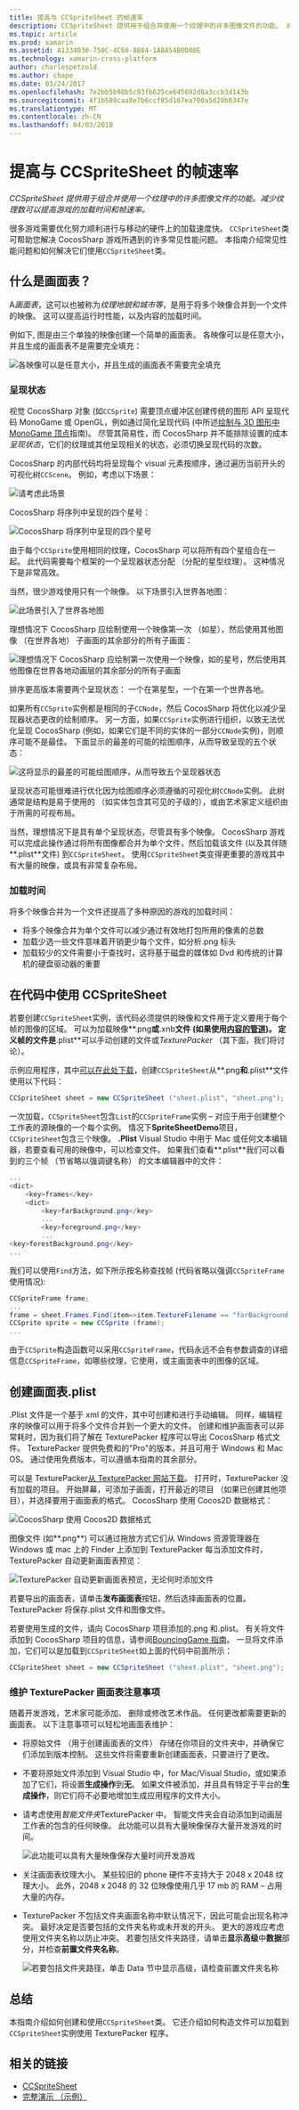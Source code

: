 ```yaml
---
title: 提高与 CCSpriteSheet 的帧速率
description: CCSpriteSheet 提供用于组合并使用一个纹理中的许多图像文件的功能。 减少纹理数可以提高游戏的加载时间和帧速率。
ms.topic: article
ms.prod: xamarin
ms.assetid: A1334030-750C-4C60-8B84-1A8A54B0D00E
ms.technology: xamarin-cross-platform
author: charlespetzold
ms.author: chape
ms.date: 03/24/2017
ms.openlocfilehash: 7e2bb5b98b5c93fb625ce645692d8a3ccb3d143b
ms.sourcegitcommit: 4f1b508caa8e7b6ccf85d167ea700a5d28b0347e
ms.translationtype: MT
ms.contentlocale: zh-CN
ms.lasthandoff: 04/03/2018
---
```

# <a name="improving-frame-rate-with-ccspritesheet"></a>提高与 CCSpriteSheet 的帧速率

_CCSpriteSheet 提供用于组合并使用一个纹理中的许多图像文件的功能。减少纹理数可以提高游戏的加载时间和帧速率。_

很多游戏需要优化努力顺利进行与移动的硬件上的加载速度快。 `CCSpriteSheet`类可帮助您解决 CocosSharp 游戏所遇到的许多常见性能问题。 本指南介绍常见性能问题和如何解决它们使用`CCSpriteSheet`类。


## <a name="what-is-a-sprite-sheet"></a>什么是画面表？

A*画面表*，这可以也被称为*纹理地貌和城市等*，是用于将多个映像合并到一个文件的映像。 这可以提高运行时性能，以及内容的加载时间。

例如下, 图是由三个单独的映像创建一个简单的画面表。 各映像可以是任意大小，并且生成的画面表不是需要完全填充：

![](ccspritesheet-images/image1.png "各映像可以是任意大小，并且生成的画面表不需要完全填充")


### <a name="render-states"></a>呈现状态

视觉 CocosSharp 对象 (如`CCSprite`) 需要顶点缓冲区创建传统的图形 API 呈现代码 MonoGame 或 OpenGL，例如通过简化呈现代码 (中所述[绘制与 3D 图形中 MonoGame 顶点](~/graphics-games/monogame/3d/part2.md)指南)。 尽管其简易性，而 CocosSharp 并不能排除设置的成本*呈现状态*，它们的纹理或其他呈现相关的状态，必须切换呈现代码的次数。

CocosSharp 的内部代码均将呈现每个 visual 元素按顺序，通过遍历当前开头的可视化树`CCScene`。 例如，考虑以下场景：

![](ccspritesheet-images/image2.png "请考虑此场景")

CocosSharp 将序列中呈现的四个星号：

![](ccspritesheet-images/image3.png "CocosSharp 将序列中呈现的四个星号")

由于每个`CCSprite`使用相同的纹理，CocosSharp 可以将所有四个星组合在一起。 此代码需要每个框架的一个呈现器状态分配 （分配的星型纹理）。 这种情况下是非常高效。

当然，很少游戏使用只有一个映像。 以下场景引入世界各地图：

![](ccspritesheet-images/image4.png "此场景引入了世界各地图")

理想情况下 CocosSharp 应绘制使用一个映像第一次 （如星），然后使用其他图像 （在世界各地） 子画面的其余部分的所有子画面：

![](ccspritesheet-images/image5.png "理想情况下 CocosSharp 应绘制第一次使用一个映像，如的星号，然后使用其他图像在世界各地动画层的其余部分的所有子画面")

排序更高版本需要两个呈现状态： 一个在第星型，一个在第一个世界各地。

如果所有`CCSprite`实例都是相同的子`CCNode`，然后 CocosSharp 将优化以减少呈现器状态更改的绘制顺序。 另一方面，如果`CCSprite`实例进行组织，以致无法优化呈现 CocosSharp (例如，如果它们是不同的实体的一部分`CCNode`实例)，则顺序可能不是最佳。 下面显示的最差的可能的绘图顺序，从而导致呈现的五个状态：

![](ccspritesheet-images/image6.png "这将显示的最差的可能绘图顺序，从而导致五个呈现器状态")

呈现状态可能很难进行优化因为绘图顺序必须遵循的可视化树`CCNode`实例。 此树通常是结构是易于使用的 （如实体包含其可见的子级的），或由艺术家定义组织由于所需的可视布局。

当然，理想情况下是具有单个呈现状态，尽管具有多个映像。 CocosSharp 游戏可以完成此操作通过将所有图像都合并为单个文件，然后加载该文件 (以及其伴随**.plist**文件) 到`CCSpriteSheet`。 使用`CCSpriteSheet`类变得更重要的游戏其中有大量的映像，或具有非常复杂布局。 

### <a name="load-times"></a>加载时间

将多个映像合并为一个文件还提高了多种原因的游戏的加载时间：

 - 将多个映像合并为单个文件可以减少通过有效地打包所用的像素的总数
 - 加载少选一些文件意味着开销更少每个文件，如分析.png 标头
 - 加载较少的文件需要小于查找时，这将基于磁盘的媒体如 Dvd 和传统的计算机的硬盘驱动器的重要

## <a name="using-ccspritesheet-in-code"></a>在代码中使用 CCSpriteSheet

若要创建`CCSpriteSheet`实例，该代码必须提供的映像和文件用于定义要用于每个帧的图像的区域。 可以为加载映像**.png**或**.xnb**文件 (如果使用[内容的管道](~/graphics-games/cocossharp/content-pipeline/index.md))。 定义帧的文件是**.plist**可以手动创建的文件或*TexturePacker* （其下面，我们将讨论）。

示例应用程序，其中[可以在此处下载](https://developer.xamarin.com/samples/mobile/SpriteSheetDemo/)，创建`CCSpriteSheet`从**.png**和**.plist**文件使用以下代码：

```csharp
CCSpriteSheet sheet = new CCSpriteSheet ("sheet.plist", "sheet.png"); 
```

一次加载，`CCSpriteSheet`包含`List`的`CCSpriteFrame`实例 – 对应于用于创建整个工作表的源映像的一个每个实例。 情况下**SpriteSheetDemo**项目，`CCSpriteSheet`包含三个映像。 **.Plist** Visual Studio 中用于 Mac 或任何文本编辑器，若要查看可用的映像中，可以检查文件。 如果我们查看**.plist**我们可以看到的三个帧 （节省略以强调键名称） 的文本编辑器中的文件：


```csharp
...
<dict>
    <key>frames</key>
    <dict>
        <key>farBackground.png</key>
        ...
        <key>foreground.png</key>
        ...
<key>forestBackground.png</key>
...
```

我们可以使用`Find`方法，如下所示按名称查找帧 (代码省略以强调`CCSpriteFrame`使用情况):


```csharp
CCSpriteFrame frame;
...
frame = sheet.Frames.Find(item=>item.TextureFilename == "farBackground.png"); 
CCSprite sprite = new CCSprite (frame); 
...
```

由于`CCSprite`构造函数可以采用`CCSpriteFrame`，代码永远不会有参数调查的详细信息`CCSpriteFrame`，如哪些纹理，它使用，或主画面表中的图像的区域。


## <a name="creating-a-sprite-sheet-plist"></a>创建画面表.plist

.Plist 文件是一个基于 xml 的文件，其中可创建和进行手动编辑。 同样，编辑程序的映像可以用于将多个文件合并到一个更大的文件。 创建和维护画面表可以非常耗时，因为我们将了解在 TexturePacker 程序可以导出 CocosSharp 格式文件。 TexturePacker 提供免费和的"Pro"的版本，并且可用于 Windows 和 Mac OS。 通过使用免费版本，可以遵循本指南的其余部分。 

可以是 TexturePacker[从 TexturePacker 网站下载](https://www.codeandweb.com/texturepacker)。 打开时，TexturePacker 没有加载的项目。 开始屏幕，可添加子画面，打开最近的项目 （如果已创建其他项目），并选择要用于画面表的格式。 CocosSharp 使用 Cocos2D 数据格式：

![](ccspritesheet-images/image7.png "CocosSharp 使用 Cocos2D 数据格式")

图像文件 (如**.png**) 可以通过拖放方式它们从 Windows 资源管理器在 Windows 或 mac 上的 Finder 上添加到 TexturePacker 每当添加文件时，TexturePacker 自动更新画面表预览：

![](ccspritesheet-images/image8.png "TexturePacker 自动更新画面表预览，无论何时添加文件")

若要导出的画面表，请单击**发布画面表**按钮，然后选择画面表的位置。 TexturePacker 将保存.plist 文件和图像文件。

若要使用生成的文件，请向 CocosSharp 项目添加的.png 和.plist。 有关将文件添加到 CocosSharp 项目的信息，请参阅[BouncingGame 指南](~/graphics-games/cocossharp/bouncing-game.md)。 一旦将文件添加，它们可以是加载到`CCSpriteSheet`如上面的代码中前面所示：

```csharp
CCSpriteSheet sheet = new CCSpriteSheet ("sheet.plist", "sheet.png"); 
```

### <a name="considerations-for-maintaining-a-texturepacker-sprite-sheet"></a>维护 TexturePacker 画面表注意事项

随着开发游戏，艺术家可能添加、 删除或修改艺术作品。 任何更改都需要更新的画面表。 以下注意事项可以轻松地画面表维护：

 - 将原始文件 （用于创建画面表的文件） 存储在你项目的文件夹中，并确保它们添加到版本控制。 这些文件将需要重新创建画面表，只要进行了更改。
 - 不要将原始文件添加到 Visual Studio 中，for Mac/Visual Studio，或如果添加了它们，将设置**生成操作**到**无**。 如果文件被添加，并且具有特定于平台的**生成操作**，则它们将不必要地增加生成应用程序的文件大小。
 - 请考虑使用*智能文件夹*TexturePacker 中。 智能文件夹会自动添加到动画层工作表的包含的任何映像。 此功能可以具有大量映像保存大量开发游戏的时间。 

    ![](ccspritesheet-images/image9.png "此功能可以具有大量映像保存大量时间开发游戏")
 - 关注画面表纹理大小。 某些较旧的 phone 硬件不支持大于 2048 x 2048 纹理大小。 此外，2048 x 2048 的 32 位映像使用几乎 17 mb 的 RAM – 占用大量的内存。
 - TexturePacker 不包括文件夹画面名称中默认情况下，因此可能会出现名称冲突。 最好决定是否要包括的文件夹名称或未开发的开头。 更大的游戏应考虑使用文件夹名称以防止冲突。 若要包括文件夹路径，请单击**显示高级**中**数据**部分，并检查**前置文件夹名称**。 

    ![](ccspritesheet-images/image10.png "若要包括文件夹路径，单击 Data 节中显示高级，请检查前置文件夹名称")

## <a name="summary"></a>总结

本指南介绍如何创建和使用`CCSpriteSheet`类。 它还介绍如何构造文件可以加载到`CCSpriteSheet`实例使用 TexturePacker 程序。

## <a name="related-links"></a>相关的链接

- [CCSpriteSheet](https://developer.xamarin.com/api/type/CocosSharp.CCSpriteSheet/)
- [完整演示 （示例）](https://developer.xamarin.com/samples/mobile/SpriteSheetDemo/)
